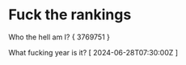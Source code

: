 # Fuck the rankings

Who the hell am I?
{ 3769751 }

What fucking year is it?
[ 2024-06-28T07:30:00Z ]
